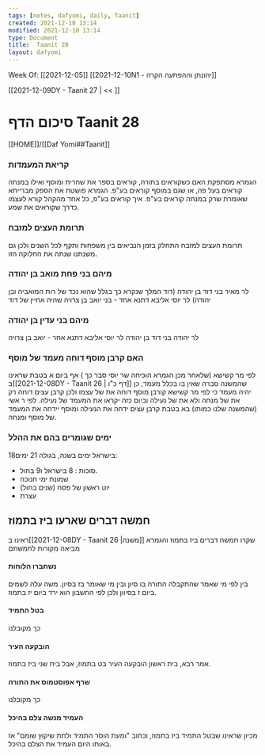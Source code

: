 ```yaml
---
tags: [notes, dafyomi, daily, Taanit] 
created: 2021-12-10 13:14
modified: 2021-12-10 13:14
type: Document
title:  Taanit 28
layout: dafyomi
---
```

Week Of: [[2021-12-05]]
[[2021-12-10N1 -  יהונתן וההפתעה הקרה]]

[[2021-12-09DY - Taanit 27 | << ]] 

# סיכום הדף  Taanit 28

[[HOME]]/[[Daf Yomi##Taanit]]

### קריאת המעמדות 
הגמרא מסתפקת האם כשקוראים בתורה, קוראים בספר את שחרית ומוסף ואילו במנחה קוראים בעל פה, או שגם במוסף קוראים בע"פ.
הגמרא פושטת את הספק מברייתא שאומרת שרק במנחה קוראים בע"פ. 
איך קוראים בע"פ, כל אחד מהקהל קורא לעצמו כדרך שקוראים את שמע.

### תרומת העצים למזבח
תרומת העצים למזבח התחלק בזמן הנביאים בין משפחות ותקף לכל השנים ולכן גם משנתנו שנתה את החלוקה הזו.

### מיהם בני פחת מואב בן יהודה 
לר מאיר בני דוד בן יהודה (דוד המלך שנקרא כך בגלל שהוא נכד של רות המואביה ובן יהודה)
לר יוסי אליבא דתנא אחד - בני יואב בן צרויה שהיה אחיין של דוד
### מיהם בני עדין בן יהודה
לר יהודה בני דוד בן יהודה
לר יוסי אליבא דתנא אחר - יואב בן צרויה

### האם קרבן מוסף דוחה מעמד של מוסף
לפי מר קשישא (שלאחר מכן הגמרא הוכיחה שר יוסי סבר כך ) אף ביום א בטבת שראינו ב[[2021-12-08DY - Taanit 26 | דף כ"ו]] שהמשנה סברה שאין בו בכלל מעמד, כן יהיה מעמד כי לפי מר קשישא קורבן מוסף דוחה את של עצמו ולכן קרבן עצים דוחה רק את של מנחה ולא את של נעילה וביום כזה יקראו את המעמד של נעילה.
לפי ר אשי (שהמשנה שלנו כמותו) בא בטבת קרבן עצים ידחה את הנעילה ומוסף יידחה את המעמד של מוסף ומנחה.

### ימים שגומרים בהם את ההלל
18בישראל  ימים בשנה, בגולה 21 ימים:
- סוכות : 8 בישראל ו9 בחול.
- שמונת ימי חנוכה
- יוט ראשון של פסח (שנים בחול)
- עצרת

## חמשה דברים שארעו ביז בתמוז
ראינו ב[[2021-12-08DY - Taanit 26 |משנה]] שקרו חמשה דברים ביז בתמוז והגמרא מביאה מקורות לחמשתם
#### נשתברו הלוחות 
בין לפי מי שאמר שהתקבלה התורה בו סיון ובין מי שאומר בז בסיון. משה עלה לשמים ביום ז בסיוון ולכן לפי החשבון הוא ירד ביום יז בתמוז.
#### בטל התמיד
כך מקובלנו
#### הובקעה העיר 
אמר רבא, בית ראשון הובקעה העיר בט בתמוז, אבל בית שני ביז בתמוז. 
#### שרף אפוסטמוס את התורה
כך מקובלנו
#### העמיד מנשה צלם בהיכל
מכיון שראינו שבטל התמיד ביז בתמוז, וכתוב "ומעת הוסר התמיד ולתת שיקוץ שומם" אז באותו היום העמיד את הצלם בהיכל.
